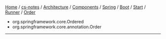 [Home](https://mengxianbin.github.io) /
[cs-notes](https://mengxianbin.github.io/cs-notes/site) /
[Architecture](https://mengxianbin.github.io/cs-notes/site/Architecture) /
[Components](https://mengxianbin.github.io/cs-notes/site/Architecture/Components) /
[Spring](https://mengxianbin.github.io/cs-notes/site/Architecture/Components/Spring) /
[Boot](https://mengxianbin.github.io/cs-notes/site/Architecture/Components/Spring/Boot) /
[Start](https://mengxianbin.github.io/cs-notes/site/Architecture/Components/Spring/Boot/Start) /
[Runner](https://mengxianbin.github.io/cs-notes/site/Architecture/Components/Spring/Boot/Start/Runner) /
[Order](https://mengxianbin.github.io/cs-notes/site/Architecture/Components/Spring/Boot/Start/Runner/Order)

* org.springframework.core.Ordered
* org.springframework.core.annotation.Order

---
